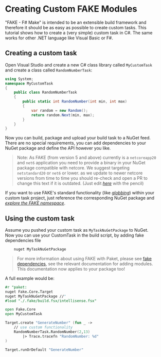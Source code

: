 # Creating Custom FAKE Modules

"FAKE - F# Make" is intended to be an extensible build framework and therefore it should be as easy as possible to create custom tasks. 
This tutorial shows how to create a (very simple) custom task in C#. The same works for other .NET language like Visual Basic or F#.

## Creating a custom task

Open Visual Studio and create a new C# class library called `MyCustomTask` and create a class called `RandomNumberTask`:

```csharp
using System;
namespace MyCustomTask
{
    public class RandomNumberTask
    {
        public static int RandomNumber(int min, int max)
        {
            var random = new Random();
            return random.Next(min, max);
        }
    }
}
```

Now you can build, package and upload your build task to a NuGet feed.
There are no special requirements, you can add dependencies to your NuGet package and define the API however you like.

> Note: As FAKE (from version 5 and above) currently is a `netcoreapp20` and `net6` application you need to provide a binary 
> in your NuGet package compatible with netcore. We suggest targeting `netstandard20` or `net6` or lower.
> as we update to newer netcore versions from time to time you should re-check and open a PR to change this text if it is outdated. 
> (Just edit [*here*](https://github.com/fsharp/FAKE/blob/master/help/markdown/fake-fake5-custom-modules.md) with the pencil)

If you want to use FAKE's standard functionality (like [*globbing*](http://en.wikipedia.org/wiki/Glob_(programming))) within your 
custom task project, just reference the corresponding NuGet package and [*explore the FAKE namespace*]({{root}}reference/index.html).

## Using the custom task

Assume you pushed your custom task as `MyTaskNuGetPackage` to NuGet.
Now you can use your CustomTask in the build script, by adding fake dependencies file

```fsharp
    nuget MyTaskNuGetPackage
```

> For more information about using FAKE with Paket, please see [<ins>fake dependencies</ins>]({{root}}articles/fake-modules.html), 
> see the relevant documentation for adding modules. This documentation now applies to your package too!

A full example would be:

```fsharp
#r "paket:
nuget Fake.Core.Target
nuget MyTaskNuGetPackage //"
#load "./.fake/build.fsx/intellisense.fsx"

open Fake.Core
open MyCustomTask

Target.create "GenerateNumber" (fun _ ->
    // use custom functionality
    RandomNumberTask.RandomNumber(2,13)
        |> Trace.tracefn "RandomNumber: %d"
)

Target.runOrDefault "GenerateNumber"
```

